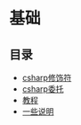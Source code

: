 # 基础

## 目录

- [csharp修饰符](./decorate.md)
- [csharp委托](./delegete.md)
- [教程](./README.md)
- [一些说明](./some-tips.md)
